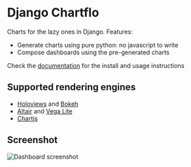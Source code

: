 # Django Chartflo

Charts for the lazy ones in Django. Features:

- Generate charts using pure python: no javascript to write
- Compose dashboards using the pre-generated charts

Check the [documentation](http://django-chartflo.readthedocs.io/en/latest/index.html) for the install and usage
instructions

## Supported rendering engines

- [Holoviews](http://holoviews.org/) and [Bokeh](http://bokeh.pydata.org/)
- [Altair](http://altair-viz.github.io/) and [Vega Lite](https://vega.github.io/vega-lite)
- [Chartjs](http://www.chartjs.org/)

## Screenshot

![Dashboard screenshot](https://raw.github.com/synw/django-chartflo/master/docs/img/inflation_dash.png)

